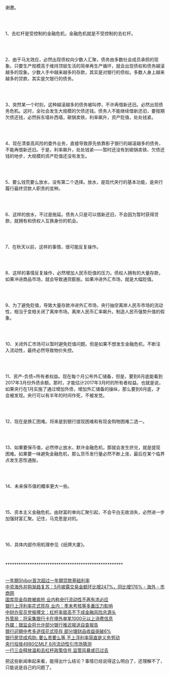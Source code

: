 <p data-pid="0lEWBBRU">谢邀。</p><br><br><p data-pid="atp_KtaK">1、去杠杆是受控制的金融危机，金融危机就是不受控制的去杠杆。</p><br><br><p data-pid="NGoFgiiJ">2、由于马太效应，必然出现债权向少数人汇聚，债务由多数社会成员承担的现象。只要生产规模高于维持顶层生活的简单再生产循环，就会出现债权和债务越滚越多的现象。少数人手中越来越多的存款，其实是对银行的债权。多数人身上越来越多的贷款，其实是欠银行的债务。</p><br><br><p data-pid="PeiNUEPm">3、突然某一个时刻，这种越滚越多的债务被叫停，不许再借新还旧。必然出现债务危机。这时，全社会发生大规模的欠债还钱。债务人不能继续借新还旧，要按期欠债还钱，必然拆东墙补西墙，砸锅卖铁，利率飙升，资产贬值，处处钱紧。</p><br><br><p data-pid="LN7AdsnC">4、现在清查高风险的委外业务，直接导致原先依靠影子银行的越滚越多的债务，不能再借新还旧。于是，利率飙升，处处钱紧——暂时还没有到砸锅卖铁、欠债还钱的地步，大规模的资产贬值还没有发生。</p><br><br><p data-pid="uZ4VKz6t">5、要么钱荒要么放水，没有第二个选择。放水，是现代央行的基本功能，是央行履行最终贷款人职责的变种。</p><br><br><p data-pid="AZgEiXEW">6、这样的放水，不过是拖延。债务人只是可以借新还旧，不会因为暂时获得贷款，就拥有和债权人互换身份的机会。</p><br><br><p data-pid="23vniyHn">7、在秋天以前，这样的事情，很可能反复操作。</p><br><br><p data-pid="5gc8iKQ4">8、这样的事情反复操作，必然增加人民币贬值的压力。债权人拥有的大量存款，如果冲进商品市场，就会导致通货膨胀。如果冲进外汇市场，就是大幅贬值。</p><br><br><p data-pid="GbuQm2NT">9、为了避免贬值，导致大量存款冲进外汇市场，央行抽空离岸人民币市场的流动性，相当于变相关闭了离岸市场。离岸人民币汇率飙升。制造人民币强势升值的假象。</p><br><br><p data-pid="xtEBZwNF">10、关闭外汇市场可以暂时避免贬值问题。但是如果不想发生金融危机，不断注入流动性，最终必然导致物价失控。</p><br><br><p data-pid="s1gFrN4V">11、资产-负债=所有者权益。现在每个月公布外汇储备，但是，要到6月底能看到2017年3月份外债余额。那时，才能估计2017年3月时的所有者权益。也就是说，如果央行在1月实施了通过增加外债，增加外汇储备的操纵，那么要到6月底，才会被发现。央行可以有半年的时间作死，不被发觉。</p><br><br><p data-pid="9iRAV8At">12、现在是换汇困难。将来是到银行提现困难和有现金购物困难二选一。</p><br><br><p data-pid="k4uLNbL3">13、如果要保币值，必然停止放水，默许金融危机，那就会发生挤兑，就是提现困难。如果要一味避免金融危机，那么货币发行量必然不断上涨，最后在某个临界点发生恶性通胀。</p><br><br><p data-pid="0aSXTB6B">14、未来保币值的概率更大一些。</p><br><br><p data-pid="aQo3VVOT">15、资本主义金融危机，由财富的单向汇聚引起，不会平白无故消失，必然进一步加强财富汇聚。记住，马克思是对的。</p><br><br><p data-pid="XWAjK8ud">16、具体内部作用机理参见《纸牌大厦》。</p><br><p data-pid="qNMzebS5">*****************************************************</p><br><a href="http://link.zhihu.com/?target=http%3A//finance.ifeng.com/a/20170522/15398512_0.shtml%3F_share%3Dsina%26tp%3D1495382400000" class=" wrap external" target="_blank" rel="nofollow noreferrer">一年期Shibor首次超过一年期贷款基础利率</a><br><a href="http://link.zhihu.com/?target=http%3A//www.otcbeta.com/news/893741.html%230-tsina-1-73125-397232819ff9a47a7b7e80a40613cfe1" class=" wrap external" target="_blank" rel="nofollow noreferrer">中资海外并购渐趋复苏：5月披露交易金额环比增247%，同比增176% - 海外 - 市商网</a><br><a href="http://link.zhihu.com/?target=http%3A//finance.sina.com.cn/roll/2017-05-23/doc-ifyfkqiv6674486.shtml" class=" wrap external" target="_blank" rel="nofollow noreferrer">国库现金存款被疯抢 业内称央行流动性不再有求必应</a><br><a href="http://link.zhihu.com/?target=http%3A//finance.sina.com.cn/roll/2017-05-23/doc-ifyfkqiv6674486.shtml" class=" wrap external" target="_blank" rel="nofollow noreferrer">银行上浮利率花式揽存 业内：季末考核等多重压力影响</a><br><a href="http://link.zhihu.com/?target=http%3A//finance.sina.com.cn/china/2017-06-02/doc-ifyfuvpm7097349.shtml" class=" wrap external" target="_blank" rel="nofollow noreferrer">中财办官员党报撰文：杠杆率居高不下成金融风险总源头</a><br><a href="http://link.zhihu.com/?target=http%3A//finance.sina.com.cn/money/forex/forexroll/2017-06-02/doc-ifyfuzmy1249668.shtml" class=" wrap external" target="_blank" rel="nofollow noreferrer">外管局：将采集银行卡在境外单笔1000元以上消费信息</a><br><a href="http://link.zhihu.com/?target=http%3A//finance.sina.com.cn/money/bank/yhpl/2017-06-06/doc-ifyfuzny3525731.shtml" class=" wrap external" target="_blank" rel="nofollow noreferrer">外媒：银监会将允许部分银行推迟报送自查报告</a><br><a href="http://link.zhihu.com/?target=http%3A//finance.sina.com.cn/roll/2017-06-07/doc-ifyfuzym8231821.shtml" class=" wrap external" target="_blank" rel="nofollow noreferrer">银行迎期中考多途径花式揽存 部分理财品收益突破6%</a><br><a href="http://link.zhihu.com/?target=http%3A//finance.sina.com.cn/roll/2017-06-07/doc-ifyfuzmy2350070.shtml" class=" wrap external" target="_blank" rel="nofollow noreferrer">银行房贷成鸡肋: 要么贵要么等 不上浮利率简直是义务劳动</a><br><a href="http://link.zhihu.com/?target=http%3A//money.163.com/17/0607/05/CMAA5DNU002580S6.html" class=" wrap external" target="_blank" rel="nofollow noreferrer">央行投放4980亿MLF 6月流动性引市场猜测</a><br><a href="http://link.zhihu.com/?target=http%3A//finance.sina.com.cn/roll/2017-06-08/doc-ifyfzfyz2229009.shtml" class=" wrap external" target="_blank" rel="nofollow noreferrer">一行三会释放温和去杠杆政策信号 监管风暴或已过去</a><br><p data-pid="lhGA81Ca">把这些新闻串起来看，能得出什么结论？事情已经说得这么明白了，还理解不了，只能说是自己的问题了。</p>